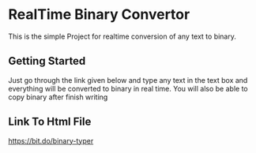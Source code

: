 # RealTime Binary Convertor


This is the simple Project for realtime conversion of any text to binary.

## Getting Started

Just go through the link given below and type any text in the text box and everything will be converted to binary in real time. You will also be able to copy binary after finish writing

## Link To Html File

https://bit.do/binary-typer
